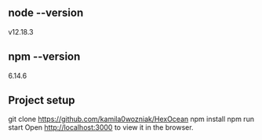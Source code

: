 ## node --version
v12.18.3

## npm --version
6.14.6

## Project setup
git clone https://github.com/kamila0wozniak/HexOcean
npm install
npm run start
Open [http://localhost:3000](http://localhost:3000) to view it in the browser.
